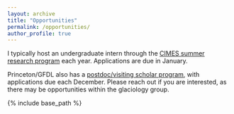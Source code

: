 ```yaml
---
layout: archive
title: "Opportunities"
permalink: /opportunities/
author_profile: true
---
```


I typically host an undergraduate intern through the [CIMES summer research program](https://cimes.princeton.edu/education-outreach/intern-program) each year. Applications are due in January.

Princeton/GFDL also has a [postdoc/visiting scholar program](https://cimes.princeton.edu/job-opportunities/postdoctoral-and-research-scientist-program), with applications due each December. Please reach out if you are interested, as there may be opportunities within the glaciology group.

{% include base_path %}
